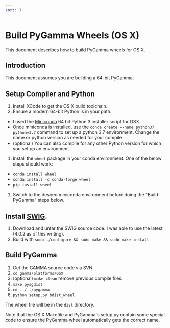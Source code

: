 ```yaml
---
sort: 3
---
```


# Build PyGamma Wheels (OS X)

This document describes how to build PyGamma wheels for OS X.

## Introduction

This document assumes you are building a 64-bit PyGamma.

## Setup Compiler and Python

1. Install XCode to get the OS X build toolchain.
1. Ensure a modern 64-bit Python is in your path. 
 - I used the [Miniconda](https://docs.conda.io/en/latest/miniconda.html) 64 bit Python 3 installer script for OSX. 
 - Once miniconda is installed, use the `conda create --name python37 python=3.7` command to set up a python 3.7 environment. Change the name or python version as needed for your compile
 - (optional) You can also compile for any other Python version for which you set up an environment. 
1. Install the `wheel` package in your conda environment. One of the below steps should work:
 - `conda install wheel`
 - `conda install -c conda-forge wheel`
 - `pip install wheel`
1. Switch to the desired miniconda environment before doing the "Build PyGamma" steps below.

## Install [SWIG](http://www.swig.org).

1. Download and untar the SWIG source code. I was able to use the latest (4.0.2 as of this writing).
1. Build with `sudo ./configure && sudo make && sudo make install`


## Build PyGamma

1. Get the GAMMA source code via SVN.
1. `cd gamma/platforms/OSX`
1. (optional) `make clean`          remove previous compile files
1. `make pysgdist`
1. `cd ../../pygamma`
1. `python setup.py bdist_wheel`

The wheel file will be in the `dist` directory.

Note that the OS X Makefile and PyGamma's setup.py contain some special code to ensure the PyGamma wheel automatically gets the correct name. 